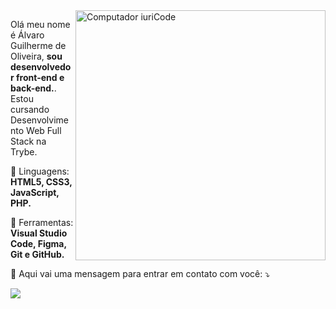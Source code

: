 <img src="https://raw.githubusercontent.com/MicaelliMedeiros/micaellimedeiros/master/image/computer-illustration.png" min-width="400px" max-width="400px" width="400px" align="right" alt="Computador iuriCode">

<p align="left"> 
  Olá meu nome é Álvaro Guilherme de Oliveira, <strong>sou desenvolvedor front-end e back-end.</strong>.<br>
  Estou cursando Desenvolvimento Web Full Stack na Trybe.
</p>

<p align="left">
  🦄 Linguagens: <strong>HTML5, CSS3, JavaScript, PHP.</strong>
</p>

<p align="left">
  💼 Ferramentas: <strong>Visual Studio Code, Figma, Git e GitHub.</strong>
</p>

<p align="left">
  💌 Aqui vai uma mensagem para entrar em contato com você: ⤵️
</p>

<p align="left">
  <a href="#" alt="Gmail">
  <img src="https://img.shields.io/badge/-Gmail-FF0000?style=flat-square&labelColor=FF0000&logo=gmail&logoColor=white&link=mailto:alvruoliveira@gmail.com" /></a>

</a>
</p>  
